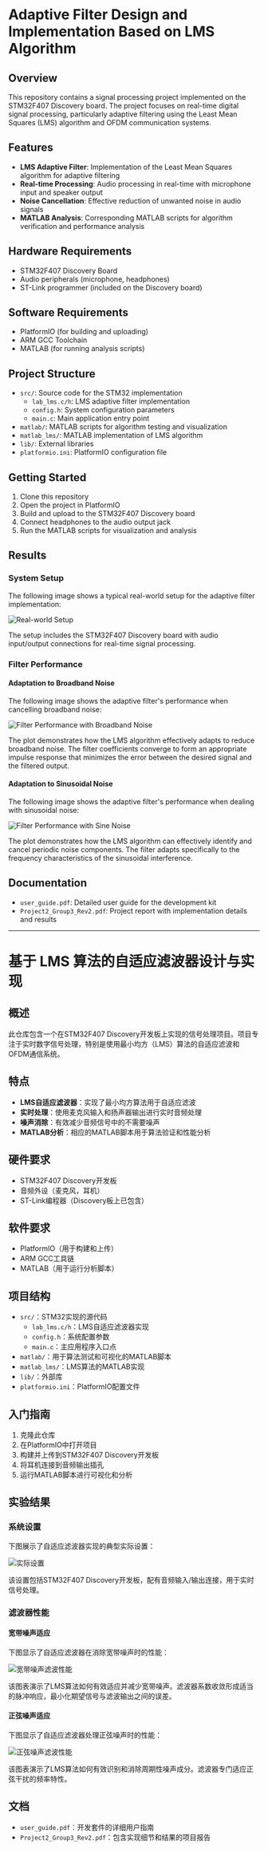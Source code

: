 # Adaptive Filter Design and Implementation Based on LMS Algorithm

## Overview
This repository contains a signal processing project implemented on the STM32F407 Discovery board. The project focuses on real-time digital signal processing, particularly adaptive filtering using the Least Mean Squares (LMS) algorithm and OFDM communication systems.

## Features
- **LMS Adaptive Filter**: Implementation of the Least Mean Squares algorithm for adaptive filtering
- **Real-time Processing**: Audio processing in real-time with microphone input and speaker output
- **Noise Cancellation**: Effective reduction of unwanted noise in audio signals
- **MATLAB Analysis**: Corresponding MATLAB scripts for algorithm verification and performance analysis

## Hardware Requirements
- STM32F407 Discovery Board
- Audio peripherals (microphone, headphones)
- ST-Link programmer (included on the Discovery board)

## Software Requirements
- PlatformIO (for building and uploading)
- ARM GCC Toolchain
- MATLAB (for running analysis scripts)

## Project Structure
- `src/`: Source code for the STM32 implementation
  - `lab_lms.c/h`: LMS adaptive filter implementation
  - `config.h`: System configuration parameters
  - `main.c`: Main application entry point
- `matlab/`: MATLAB scripts for algorithm testing and visualization
- `matlab_lms/`: MATLAB implementation of LMS algorithm
- `lib/`: External libraries
- `platformio.ini`: PlatformIO configuration file

## Getting Started
1. Clone this repository
2. Open the project in PlatformIO
3. Build and upload to the STM32F407 Discovery board
4. Connect headphones to the audio output jack
5. Run the MATLAB scripts for visualization and analysis

## Results

### System Setup
The following image shows a typical real-world setup for the adaptive filter implementation:

![Real-world Setup](images/Image%20of%20typical%20real-world%20setup.jpg)

The setup includes the STM32F407 Discovery board with audio input/output connections for real-time signal processing.

### Filter Performance

#### Adaptation to Broadband Noise
The following image shows the adaptive filter's performance when cancelling broadband noise:

![Filter Performance with Broadband Noise](images/Filter%20Generated%20in%20Broadband%20Noise.jpg)

The plot demonstrates how the LMS algorithm effectively adapts to reduce broadband noise. The filter coefficients converge to form an appropriate impulse response that minimizes the error between the desired signal and the filtered output.

#### Adaptation to Sinusoidal Noise
The following image shows the adaptive filter's performance when dealing with sinusoidal noise:

![Filter Performance with Sine Noise](images/Filter%20Generated%20in%20Sine%20Noise.jpg)

The plot demonstrates how the LMS algorithm can effectively identify and cancel periodic noise components. The filter adapts specifically to the frequency characteristics of the sinusoidal interference.

## Documentation
- `user_guide.pdf`: Detailed user guide for the development kit
- `Project2_Group3_Rev2.pdf`: Project report with implementation details and results

---

# 基于 LMS 算法的自适应滤波器设计与实现

## 概述
此仓库包含一个在STM32F407 Discovery开发板上实现的信号处理项目。项目专注于实时数字信号处理，特别是使用最小均方（LMS）算法的自适应滤波和OFDM通信系统。

## 特点
- **LMS自适应滤波器**：实现了最小均方算法用于自适应滤波
- **实时处理**：使用麦克风输入和扬声器输出进行实时音频处理
- **噪声消除**：有效减少音频信号中的不需要噪声
- **MATLAB分析**：相应的MATLAB脚本用于算法验证和性能分析

## 硬件要求
- STM32F407 Discovery开发板
- 音频外设（麦克风，耳机）
- ST-Link编程器（Discovery板上已包含）

## 软件要求
- PlatformIO（用于构建和上传）
- ARM GCC工具链
- MATLAB（用于运行分析脚本）

## 项目结构
- `src/`：STM32实现的源代码
  - `lab_lms.c/h`：LMS自适应滤波器实现
  - `config.h`：系统配置参数
  - `main.c`：主应用程序入口点
- `matlab/`：用于算法测试和可视化的MATLAB脚本
- `matlab_lms/`：LMS算法的MATLAB实现
- `lib/`：外部库
- `platformio.ini`：PlatformIO配置文件

## 入门指南
1. 克隆此仓库
2. 在PlatformIO中打开项目
3. 构建并上传到STM32F407 Discovery开发板
4. 将耳机连接到音频输出插孔
5. 运行MATLAB脚本进行可视化和分析

## 实验结果

### 系统设置
下图展示了自适应滤波器实现的典型实际设置：

![实际设置](images/Image%20of%20typical%20real-world%20setup.jpg)

该设置包括STM32F407 Discovery开发板，配有音频输入/输出连接，用于实时信号处理。

### 滤波器性能

#### 宽带噪声适应
下图显示了自适应滤波器在消除宽带噪声时的性能：

![宽带噪声滤波性能](images/Filter%20Generated%20in%20Broadband%20Noise.jpg)

该图表演示了LMS算法如何有效适应并减少宽带噪声。滤波器系数收敛形成适当的脉冲响应，最小化期望信号与滤波输出之间的误差。

#### 正弦噪声适应
下图显示了自适应滤波器处理正弦噪声时的性能：

![正弦噪声滤波性能](images/Filter%20Generated%20in%20Sine%20Noise.jpg)

该图表演示了LMS算法如何有效识别和消除周期性噪声成分。滤波器专门适应正弦干扰的频率特性。

## 文档
- `user_guide.pdf`：开发套件的详细用户指南
- `Project2_Group3_Rev2.pdf`：包含实现细节和结果的项目报告 